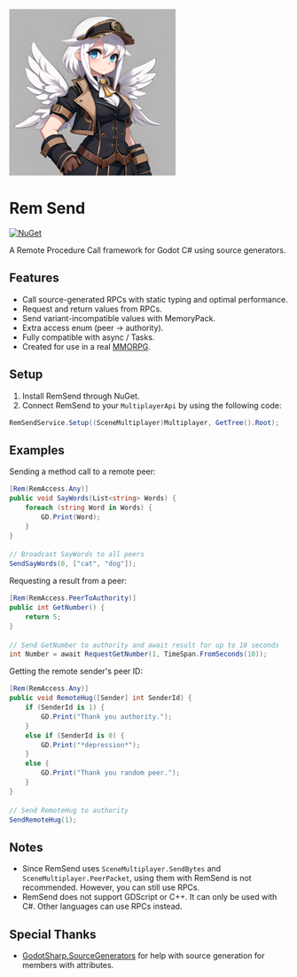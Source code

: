 <img src="https://raw.githubusercontent.com/Joy-less/RemSend/main/Assets/Icon.png" width="300" />

# Rem Send

[![NuGet](https://img.shields.io/nuget/v/RemSend.svg)](https://www.nuget.org/packages/RemSend)

A Remote Procedure Call framework for Godot C# using source generators.

## Features

- Call source-generated RPCs with static typing and optimal performance.
- Request and return values from RPCs.
- Send variant-incompatible values with MemoryPack.
- Extra access enum (peer -> authority).
- Fully compatible with async / Tasks.
- Created for use in a real [MMORPG](https://youtu.be/4ptBKI0cGhI).

## Setup

1. Install RemSend through NuGet.
2. Connect RemSend to your `MultiplayerApi` by using the following code:
```cs
RemSendService.Setup((SceneMultiplayer)Multiplayer, GetTree().Root);
```

## Examples

Sending a method call to a remote peer:

```cs
[Rem(RemAccess.Any)]
public void SayWords(List<string> Words) {
    foreach (string Word in Words) {
        GD.Print(Word);
    }
}

// Broadcast SayWords to all peers
SendSayWords(0, ["cat", "dog"]);
```

Requesting a result from a peer:

```cs
[Rem(RemAccess.PeerToAuthority)]
public int GetNumber() {
    return 5;
}

// Send GetNumber to authority and await result for up to 10 seconds
int Number = await RequestGetNumber(1, TimeSpan.FromSeconds(10));
```

Getting the remote sender's peer ID:

```cs
[Rem(RemAccess.Any)]
public void RemoteHug([Sender] int SenderId) {
    if (SenderId is 1) {
        GD.Print("Thank you authority.");
    }
    else if (SenderId is 0) {
        GD.Print("*depression*");
    }
    else {
        GD.Print("Thank you random peer.");
    }
}

// Send RemoteHug to authority
SendRemoteHug(1);
```

## Notes

- Since RemSend uses `SceneMultiplayer.SendBytes` and `SceneMultiplayer.PeerPacket`, using them with RemSend is not recommended. However, you can still use RPCs.
- RemSend does not support GDScript or C++. It can only be used with C#. Other languages can use RPCs instead.

## Special Thanks

- [GodotSharp.SourceGenerators](https://github.com/Cat-Lips/GodotSharp.SourceGenerators) for help with source generation for members with attributes.